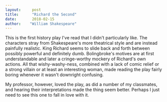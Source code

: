 ```yaml
---
layout:     post
title:      "Richard the Second"
date:       2018-02-15
author:    "William Shakespeare"
---
```


This is the first history play I've read that I didn't particularly like. The characters stray from Shakespeare's more theatrical style and are instead painfully realistic. King Richard seems to slide back and forth between possibly powerful and definitely dumb. Bolingbroke's motives are at first understandable and later a cringe-worthy mockery of Richard's own actions. All that wishy-washy-ness, combined with a lack of comic relief or a strong villain or at least an interesting woman, made reading the play fairly boring whenever it wasn't downright confusing.

My professor, however, loved the play, as did a number of my  classmates, and hearing their interpretations made the thing seem better. Perhaps I just need to see this one to fall in love with it.